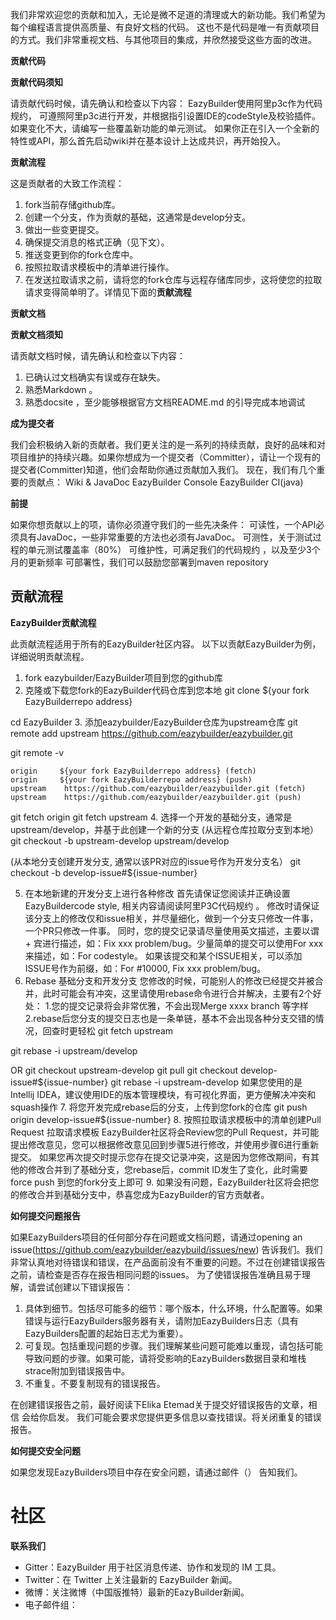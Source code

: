 我们非常欢迎您的贡献和加入，无论是微不足道的清理或大的新功能。我们希望为每个编程语言提供高质量、有良好文档的代码。
这也不是代码是唯一有贡献项目的方式。我们非常重视文档、与其他项目的集成，并欣然接受这些方面的改进。

**贡献代码**

**贡献代码须知**

请贡献代码时候，请先确认和检查以下内容：
EazyBuilder使用阿里p3c作为代码规约， 可遵照阿里p3c进行开发，并根据指引设置IDE的codeStyle及校验插件。
如果变化不大，请编写一些覆盖新功能的单元测试。
如果你正在引入一个全新的特性或API，那么首先启动wiki并在基本设计上达成共识，再开始投入。

**贡献流程**

这是贡献者的大致工作流程：
1. fork当前存储github库。
1. 创建一个分支，作为贡献的基础，这通常是develop分支。
1. 做出一些变更提交。
1. 确保提交消息的格式正确（见下文）。
1. 推送变更到你的fork仓库中。
1. 按照拉取请求模板中的清单进行操作。
1. 在发送拉取请求之前，请将您的fork仓库与远程存储库同步，这将使您的拉取请求变得简单明了。详情见下面的**贡献流程**


**贡献文档**

**贡献文档须知**

请贡献文档时候，请先确认和检查以下内容：
1. 已确认过文档确实有误或存在缺失。
1. 熟悉Markdown 。
1. 熟悉docsite ，至少能够根据官方文档README.md 的引导完成本地调试

**成为提交者**

我们会积极纳入新的贡献者。我们更关注的是一系列的持续贡献，良好的品味和对项目维护的持续兴趣。如果你想成为一个提交者（Committer），请让一个现有的提交者(Committer)知道，他们会帮助你通过贡献加入我们。
现在，我们有几个重要的贡献点：
Wiki & JavaDoc
EazyBuilder Console
EazyBuilder CI(java)

**前提**

如果你想贡献以上的项，请你必须遵守我们的一些先决条件：
可读性，一个API必须具有JavaDoc，一些非常重要的方法也必须有JavaDoc。
可测性，关于测试过程的单元测试覆盖率（80%）
可维护性，可满足我们的代码规约 ，以及至少3个月的更新频率
可部署性，我们可以鼓励您部署到maven repository


## 贡献流程

**EazyBuilder贡献流程**

此贡献流程适用于所有的EazyBuilder社区内容。
以下以贡献EazyBuilder为例，详细说明贡献流程。
1. fork eazybuilder/EazyBuilder项目到您的github库
2. 克隆或下载您fork的EazyBuilder代码仓库到您本地
git clone ${your fork EazyBuilderrepo address}

cd EazyBuilder
3. 添加eazybuilder/EazyBuilder仓库为upstream仓库
git remote add upstream https://github.com/eazybuilder/eazybuilder.git

git remote -v 

    origin	   ${your fork EazyBuilderrepo address} (fetch)
    origin	   ${your fork EazyBuilderrepo address} (push)
    upstream	https://github.com/eazybuilder/eazybuilder.git (fetch)
    upstream	https://github.com/eazybuilder/eazybuilder.git (push)
    
git fetch origin
git fetch upstream
4. 选择一个开发的基础分支，通常是upstream/develop，并基于此创建一个新的分支
(从远程仓库拉取分支到本地）
git checkout -b upstream-develop upstream/develop

(从本地分支创建开发分支, 通常以该PR对应的issue号作为开发分支名）
git checkout -b develop-issue#${issue-number}

5. 在本地新建的开发分支上进行各种修改
首先请保证您阅读并正确设置EazyBuildercode style, 相关内容请阅读阿里P3C代码规约 。
修改时请保证该分支上的修改仅和issue相关，并尽量细化，做到一个分支只修改一件事，一个PR只修改一件事。
同时，您的提交记录请尽量使用英文描述，主要以谓 + 宾进行描述，如：Fix xxx problem/bug。少量简单的提交可以使用For xxx来描述，如：For codestyle。 如果该提交和某个ISSUE相关，可以添加ISSUE号作为前缀，如：For #10000, Fix xxx problem/bug。
6. Rebase 基础分支和开发分支
您修改的时候，可能别人的修改已经提交并被合并，此时可能会有冲突，这里请使用rebase命令进行合并解决，主要有2个好处：
1.您的提交记录将会非常优雅，不会出现Merge xxxx branch 等字样
2.rebase后您分支的提交日志也是一条单链，基本不会出现各种分支交错的情况，回查时更轻松
git fetch upstream

git rebase -i upstream/develop

OR
git checkout upstream-develop
git pull 
git checkout develop-issue#${issue-number}
git rebase -i upstream-develop
如果您使用的是Intellij IDEA，建议使用IDE的版本管理模块，有可视化界面，更方便解决冲突和squash操作
7. 将您开发完成rebase后的分支，上传到您fork的仓库
git push origin develop-issue#${issue-number}
8. 按照拉取请求模板中的清单创建Pull Request
拉取请求模板
EazyBuilder社区将会Review您的Pull Request，并可能提出修改意见，您可以根据修改意见回到步骤5进行修改，并使用步骤6进行重新提交。
如果您再次提交时提示您存在提交记录冲突，这是因为您修改期间，有其他的修改合并到了基础分支，您rebase后，commit ID发生了变化，此时需要force push 到您的fork分支上即可
9. 如果没有问题，EazyBuilder社区将会把您的修改合并到基础分支中，恭喜您成为EazyBuilder的官方贡献者。


**如何提交问题报告**

如果EazyBuilders项目的任何部分存在问题或文档问题，请通过opening an issue(https://github.com/eazybuilder/eazybuild/issues/new) 告诉我们。我们非常认真地对待错误和错误，在产品面前没有不重要的问题。不过在创建错误报告之前，请检查是否存在报告相同问题的issues。
为了使错误报告准确且易于理解，请尝试创建以下错误报告：

1. 具体到细节。包括尽可能多的细节：哪个版本，什么环境，什么配置等。如果错误与运行EazyBuilders服务器有关，请附加EazyBuilders日志（具有EazyBuilders配置的起始日志尤为重要）。
1. 可复现。包括重现问题的步骤。我们理解某些问题可能难以重现，请包括可能导致问题的步骤。如果可能，请将受影响的EazyBuilders数据目录和堆栈strace附加到错误报告中。
1. 不重复。不要复制现有的错误报告。

在创建错误报告之前，最好阅读下Elika Etemad关于提交好错误报告的文章，相信 会给你启发。
我们可能会要求您提供更多信息以查找错误。将关闭重复的错误报告。

**如何提交安全问题**

如果您发现EazyBuilders项目中存在安全问题，请通过邮件（） 告知我们。


# 社区

**联系我们**

- Gitter：EazyBuilder 用于社区消息传递、协作和发现的 IM 工具。
- Twitter：在 Twitter 上关注最新的 EazyBuilder 新闻。
- 微博：关注微博（中国版推特）最新的EazyBuilder新闻。
- 电子邮件组：
